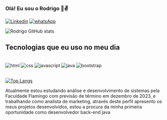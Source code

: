 ### Olá! Eu sou o Rodrigo 👋✌️

[![Linkedin](https://img.shields.io/badge/LinkedIn-0077B5?style=for-the-badge&logo=linkedin&logoColor=white)](https://www.linkedin.com/in/rodrigo-ferreira-5b43941a3/) [![whatsApp](https://img.shields.io/badge/WhatsApp-25D366?style=for-the-badge&logo=whatsapp&logoColor=white)](https://api.whatsapp.com/send?phone=5511950733107&text=Oi%20Rodrigo%2C%20visualizei%20o%20seu%20perfil%20no%20GitHub%20%20) 

![Rodrigo GitHub stats](https://github-readme-stats.vercel.app/api?username=rodri-ferreira&show_icons=true&theme=highcontrast)

## Tecnologias que eu uso no meu dia

<div style = "display inline_block"><br/>
    <img align= "center" alt="html" src="https://img.shields.io/badge/HTML-239120?style=for-the-badge&logo=html5&logoColor=white"/>
    <img align= "center" alt="css" src="https://img.shields.io/badge/CSS3-1572B6?style=for-the-badge&logo=css3&logoColor=white"/>
     <img align= "center" alt="javascript" src="https://img.shields.io/badge/JavaScript-323330?style=for-the-badge&logo=javascript&logoColor=F7DF1E"/>
    <img align= "center" alt="java" src="https://img.shields.io/badge/Java-ED8B00?style=for-the-badge&logo=java&logoColor=white"/>
    <img align= "center" alt="bootstrap" src="https://img.shields.io/badge/Bootstrap-563D7C?style=for-the-badge&logo=bootstrap&logoColor=white"/>
</div>

<br>

[![Top Langs](https://github-readme-stats.vercel.app/api/top-langs/?username=rodri-ferreira&layout=compact)](https://github.com/anuraghazra/github-readme-stats)

Atualmente estou estudando análise e desenvolvimento de sistemas pela Faculdade Flamingo com previsão de término em dezembro de 2023,
e trabalhando como analista de marketing, através deste perfil apresento os meus projetos desenvolvidos, estou a procura da minha primeira oportunidade como desenvolvedor back-end java
